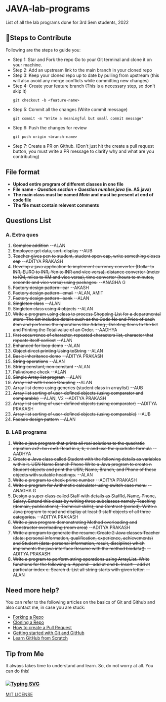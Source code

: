 # JAVA-lab-programs
List of all the lab programs done for 3rd Sem students, 2022

## 🔖Steps to Contribute

Following are the steps to guide you:
* Step 1: Star and Fork the repo Go to your Git terminal and clone it on your machine.
* Step 2: Add an upstream link to the main branch in your cloned repo
* Step 3: Keep your cloned repo up to date by pulling from upstream (this will also avoid any merge conflicts while committing new changes)
* Step 4: Create your feature branch (This is a necessary step, so don't skip it)
    ```
    git checkout -b <feature-name>
    ```
* Step 5: Commit all the changes (Write commit message)
    ```
    git commit -m "Write a meaningful but small commit message"
    ```
* Step 6: Push the changes for review
    ```
    git push origin <branch-name>
    ```
* Step 7: Create a PR on Github. (Don't just hit the create a pull request button, you must write a PR message to clarify why and what are you contributing)

## File format
* **Upload entire program of different classes in one file** 
* **File name - _Question section + Question number.java_ (ie. A5.java)** 
* **The main class must be named _Main_ and must be present at end of code file**
* **The file must contain relevent comments**

## Questions List

### A. Extra ques
1. ~~Complex addition~~ --ALAN
2. ~~Employee get data, sort, display~~ --AUB
3. ~~Teacher gives pen to student, student open cap, write something closes cap~~ --ADITYA PRAKASH
4. ~~Develop a java application to implement currency converter (Dollar to INR, EURO
to INR, Yen to INR and vice versa), distance converter (meter to KM, miles to KM
and vice versa), time converter (hours to minutes, seconds and vice versa) using
packages.~~ --ANAGHA G
5. ~~Factory design pattern- car~~ --AKASH
6. ~~Factory design pattern- email~~ --ALAN, AMIT
7. ~~Factory design pattern- bank~~ --ALAN
8. ~~Singleton class~~ --ALAN
9. ~~Singleton class using 4 objects~~ --ALAN
10. ~~Write a program using class to process Shopping List for a departmental store. The list includes details such as the Code No and Price of each item and performs the operations like Adding , Deleting Items to the list and Printing the Total value of an Order.~~ --AADHYA
11. ~~first occurrence of character, repeated characters list, character that repeats itself earliest~~ --ALAN
12. ~~Enhanced for loop demo~~ --ALAN
13. ~~Object direct printing Using toString~~ --ALAN
14. ~~Basic inheritance demo~~ --ADITYA PRAKASH
15. ~~String operations~~ --ALAN
16. ~~String constant, non constant~~ --ALAN
17. ~~Palindrome check~~ --ALAN
18. ~~Simple Array list program~~ --ALAN
19. ~~Array List with Loose Coupling~~ --ALAN
20. ~~Array list demo using generics (student class in arraylist)~~ --AUB
21. ~~Array list sorting of user-defined objects (using comparator and comparable)~~ --ALAN, V2 --ADITYA PRAKASH
22. ~~Array list sorting of user-defined objects (using comparator)~~ --ADITYA PRAKASH
23. ~~Array list sorting of user-defined objects (using comparable)~~ --AUB
24. ~~Facade design pattern~~ --ALAN

### B. LAB programs
1. ~~Write a java program that prints all real solutions to the quadratic equation
ax2+bx+c=0. Read in a, b, c and use the quadratic formula~~ --AADHYA
2. ~~Create a Java class called Student with the following details as variables within it.
USN
Name
Branch
Phone
Write a Java program to create n Student objects and print the USN, Name, Branch, and
Phone of these objects with suitable headings.~~ --ALAN
3. ~~Write a program to check prime number~~ --ADITYA PRAKASH
4. ~~Write a program for Arithmetic calculator using switch case menu~~ --ANAGHA G
5. ~~Design a super class called Staff with details as StaffId, Name, Phone, Salary. Extend this
class by writing three subclasses namely Teaching (domain, publications), Technical
skills), and Contract (period). Write a Java program to read and display at least 3 staff
objects of all three categories.~~ --ADITYA PRAKASH
6. ~~Write a java program demonstrating Method overloading and Constructor
overloading (room area)~~ --ADITYA PRAKASH
7. ~~Write a program to generate the resume. Create 2 Java classes Teacher (data:
personal information, qualification, experience, achievements) and Student (data: personal
information, result, discipline) which implements the java interface Resume with the
method biodata().~~ --ADITYA PRAKASH
8. ~~Write a program to perform string operations using ArrayList. Write functions for
the following a. Append - add at end b. Insert – add at particular index c. Search d. List all
string starts with given letter.~~ --ALAN

## Need more help?

You can refer to the following articles on the basics of Git and Github and also contact me, in case you are stuck:
- [Forking a Repo](https://help.github.com/en/github/getting-started-with-github/fork-a-repo)
- [Cloning a Repo](https://help.github.com/en/desktop/contributing-to-projects/creating-an-issue-or-pull-request)
- [How to create a Pull Request](https://opensource.com/article/19/7/create-pull-request-github)
- [Getting started with Git and GitHub](https://towardsdatascience.com/getting-started-with-git-and-github-6fcd0f2d4ac6)
- [Learn GitHub from Scratch](https://lab.github.com/githubtraining/introduction-to-github)

## Tip from Me
It always takes time to understand and learn. So, do not worry at all. You can do this!

### [![Typing SVG](https://readme-typing-svg.herokuapp.com/?lines=Happy+contributing!;&size=30)](https://git.io/typing-svg)

[MIT LICENSE](LICENSE)

